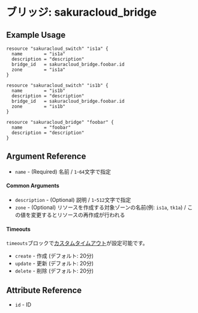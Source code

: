# ブリッジ: sakuracloud_bridge

## Example Usage

```hcl
resource "sakuracloud_switch" "is1a" {
  name        = "is1a"
  description = "description"
  bridge_id   = sakuracloud_bridge.foobar.id
  zone        = "is1a"
}

resource "sakuracloud_switch" "is1b" {
  name        = "is1b"
  description = "description"
  bridge_id   = sakuracloud_bridge.foobar.id
  zone        = "is1b"
}

resource "sakuracloud_bridge" "foobar" {
  name        = "foobar"
  description = "description"
}
```

## Argument Reference

* `name` - (Required) 名前 / `1`-`64`文字で指定

#### Common Arguments

* `description` - (Optional) 説明 / `1`-`512`文字で指定
* `zone` - (Optional) リソースを作成する対象ゾーンの名前(例: `is1a`, `tk1a`) / この値を変更するとリソースの再作成が行われる

#### Timeouts

`timeouts`ブロックで[カスタムタイムアウト](https://www.terraform.io/docs/configuration/resources.html#operation-timeouts)が設定可能です。  

* `create` - 作成 (デフォルト: 20分)
* `update` - 更新 (デフォルト: 20分)
* `delete` - 削除 (デフォルト: 20分)

## Attribute Reference

* `id` - ID
